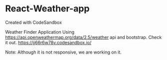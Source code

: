 # React-Weather-app
Created with CodeSandbox

Weather Finder Application Using https://api.openweathermap.org/data/2.5/weather api and bootstrap.
Check it out.
https://jj66r6w78v.codesandbox.io/

Note: Although it is not responsive, we are working on it.
